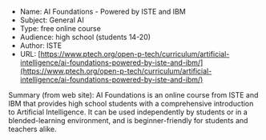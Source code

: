 * Name: AI Foundations - Powered by ISTE and IBM
* Subject: General AI
* Type: free online course
* Audience: high school (students 14-20)
* Author: ISTE
* URL: [https://www.ptech.org/open-p-tech/curriculum/artificial-intelligence/ai-foundations-powered-by-iste-and-ibm/](https://www.ptech.org/open-p-tech/curriculum/artificial-intelligence/ai-foundations-powered-by-iste-and-ibm/)

Summary (from web site): AI Foundations is an online course from ISTE and IBM that provides high school students with a comprehensive introduction to Artificial Intelligence. It can be used independently by students or in a blended-learning environment, and is beginner-friendly for students and teachers alike.
